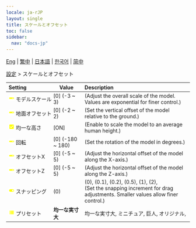 ```yaml
---
locale: ja-rJP
layout: single
title: スケールとオフセット
toc: false
sidebar:
  nav: "docs-jp"
---
```

[Eng](/dancexr/menu/2025.4/actor/scale_&_offset) | [繁中](/tw/dancexr/menu/2025.4/actor/scale_&_offset) | [日本語](/jp/dancexr/menu/2025.4/actor/scale_&_offset) | [한국어](/kr/dancexr/menu/2025.4/actor/scale_&_offset) | [简中](/zh/dancexr/menu/2025.4/actor/scale_&_offset)

[設定](../menu#設定) > スケールとオフセット



| Setting | Value | Description |
| :--- | --- | :--- |
|<nobr> ![slider icon](/images/icon/ic_slider.png)  モデルスケール</nobr>| [0] (-3 ~ 3) | (Adjust the overall scale of the model. Values are exponential for finer control.)
|<nobr> ![slider icon](/images/icon/ic_slider.png)  地面オフセット</nobr>| [0] (-2 ~ 2) | (Set the vertical offset of the model relative to the ground.)
|<nobr> ![check_on icon](/images/icon/ic_check_on.png)  均一な高さ</nobr>| [ON] | (Enable to scale the model to an average human height.)
|<nobr> ![slider icon](/images/icon/ic_slider.png)  回転</nobr>| [0] (-180 ~ 180) | (Set the rotation of the model in degrees.)
|<nobr> ![slider icon](/images/icon/ic_slider.png)  オフセットX</nobr>| [0] (-5 ~ 5) | (Adjust the horizontal offset of the model along the X-axis.)
|<nobr> ![slider icon](/images/icon/ic_slider.png)  オフセットZ</nobr>| [0] (-5 ~ 5) | (Adjust the horizontal offset of the model along the Z-axis.)
|<nobr> ![toggle_on icon](/images/icon/ic_toggle_on.png)  スナッピング</nobr>| (0) | (0), (0.1), (0.2), (0.5), (1), (2), <br/>(Set the snapping increment for drag adjustments. Smaller values allow finer control.)
|<nobr> ![list icon](/images/icon/ic_list.png)  プリセット</nobr>| **均一な実寸大** | 均一な実寸大, ミニチュア, 巨人, オリジナル,  |
